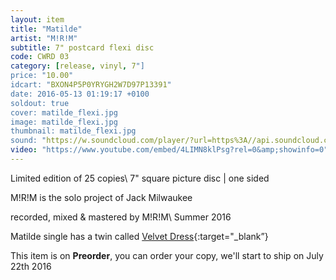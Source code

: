 ```yaml
---
layout: item
title: "Matilde"
artist: "M!R!M"
subtitle: 7" postcard flexi disc
code: CWRD 03
category: [release, vinyl, 7"]
price: "10.00"
idcart: "BXON4P5P0YRYGH2W7D97P13391"
date: 2016-05-13 01:19:17 +0100
soldout: true
cover: matilde_flexi.jpg
image: matilde_flexi.jpg
thumbnail: matilde_flexi.jpg
sound: "https://w.soundcloud.com/player/?url=https%3A//api.soundcloud.com/playlists/228334966&amp;color=000000&amp;auto_play=false&amp;hide_related=false&amp;show_comments=true&amp;show_user=true&amp;show_reposts=false"
video: "https://www.youtube.com/embed/4LIMN8klPsg?rel=0&amp;showinfo=0"
---
```


Limited edition of 25 copies\\
7" square picture disc | one sided

M!R!M is the solo project of Jack Milwaukee

recorded, mixed & mastered by M!R!M\\
Summer 2016

Matilde single has a twin called [Velvet Dress]({{site.url}}/vinyl/7"/velvetdress){:target="_blank”}

This item is on  **Preorder**, you can order your copy,
we'll start to ship on July 22th 2016